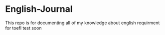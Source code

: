 # English-Journal
This repo is for documenting all of my knowledge about english requirment for toefl test soon

